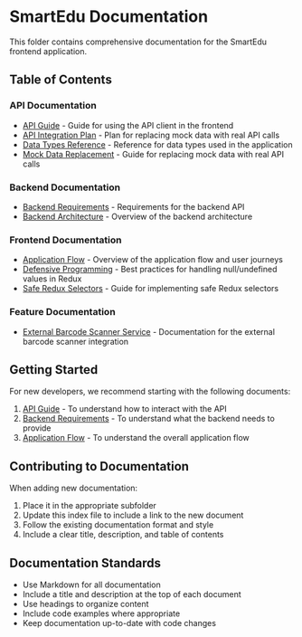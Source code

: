 # SmartEdu Documentation

This folder contains comprehensive documentation for the SmartEdu frontend application.

## Table of Contents

### API Documentation
- [API Guide](./api/ApiGuide.md) - Guide for using the API client in the frontend
- [API Integration Plan](./api/api-integration-plan.md) - Plan for replacing mock data with real API calls
- [Data Types Reference](./api/data-types-reference.md) - Reference for data types used in the application
- [Mock Data Replacement](./api/mock-data-replacement.md) - Guide for replacing mock data with real API calls

### Backend Documentation
- [Backend Requirements](./backend/backend-requirements.md) - Requirements for the backend API
- [Backend Architecture](./backend/backend.md) - Overview of the backend architecture

### Frontend Documentation
- [Application Flow](./frontend/flow.md) - Overview of the application flow and user journeys
- [Defensive Programming](./frontend/defensive-programming.md) - Best practices for handling null/undefined values in Redux
- [Safe Redux Selectors](./frontend/safe-redux-selectors.md) - Guide for implementing safe Redux selectors

### Feature Documentation
- [External Barcode Scanner Service](./features/external-barcode-scanner-service.md) - Documentation for the external barcode scanner integration

## Getting Started

For new developers, we recommend starting with the following documents:

1. [API Guide](./api/ApiGuide.md) - To understand how to interact with the API
2. [Backend Requirements](./backend/backend-requirements.md) - To understand what the backend needs to provide
3. [Application Flow](./frontend/flow.md) - To understand the overall application flow

## Contributing to Documentation

When adding new documentation:

1. Place it in the appropriate subfolder
2. Update this index file to include a link to the new document
3. Follow the existing documentation format and style
4. Include a clear title, description, and table of contents

## Documentation Standards

- Use Markdown for all documentation
- Include a title and description at the top of each document
- Use headings to organize content
- Include code examples where appropriate
- Keep documentation up-to-date with code changes
